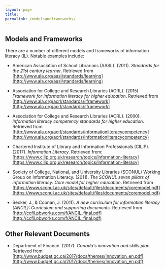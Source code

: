 ```yaml
---
layout: page
title: 
permalink: /modelsandframeworks/
---
```


## Models and Frameworks

There are a number of different models and frameworks of information literacy (IL). Notable examples include:
 
* American Association of School Librarians (AASL). (2011). *Standards for the 21st century learner*. Retrieved from [http://www.ala.org/aasl/standards/learning](http://www.ala.org/aasl/standards/learning) 

* Association for College and Research Libraries (ACRL). (2015). *Framework for information literacy for higher education*. Retrieved from [http://www.ala.org/acrl/standards/ilframework](http://www.ala.org/acrl/standards/ilframework)

* Association for College and Research Libraries (ACRL). (2000). *Information literacy competency standards for higher education*. Retrieved from [http://www.ala.org/acrl/standards/informationliteracycompetency](http://www.ala.org/acrl/standards/informationliteracycompetency)

* Chartered Institute of Library and Information Professionals (CILIP). (2017). *Information Literacy*. Retrieved from: [https://www.cilip.org.uk/research/topics/information-literacy](https://www.cilip.org.uk/research/topics/information-literacy)

* Society of College, National, and University Libraries (SCONUL) Working Group on Information Literacy. (2011). *The SCONUL seven pillars of information literacy: Core model for higher education*. Retrieved from [https://www.sconul.ac.uk/sites/default/files/documents/coremodel.pdf](https://www.sconul.ac.uk/sites/default/files/documents/coremodel.pdf)

* Secker, J., & Coonan, J. (2011). *A new curriculum for information literacy (ANCIL): Curriculum and supporting documents*. Retrieved from [http://ccfil.pbworks.com/f/ANCIL_final.pdf](http://ccfil.pbworks.com/f/ANCIL_final.pdf) 

## Other Relevant Documents

* Department of Finance. (2017). *Canada's innovation and skills plan*. Retrieved from [http://www.budget.gc.ca/2017/docs/themes/Innovation_en.pdf](http://www.budget.gc.ca/2017/docs/themes/Innovation_en.pdf)
